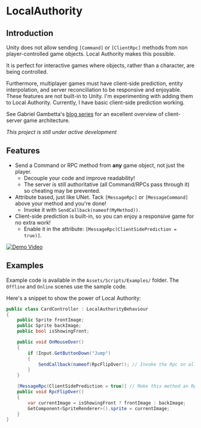 # LocalAuthority


## Introduction
Unity does not allow sending `[Command]` or `[ClientRpc]` methods from non player-controlled game objects.
Local Authority makes this possible.

It is perfect for interactive games where objects, rather than a character, are being controlled.

Furthermore, multiplayer games must have client-side prediction, entity interpolation, and server reconciliation to be responsive and enjoyable.
These features are not built-in to Unity.
I'm experimenting with adding them to Local Authority.
Currently, I have basic client-side prediction working.

See Gabriel Gambetta's [blog series](http://www.gabrielgambetta.com/client-server-game-architecture.html) for an excellent overview of client-server game architecture.

*This project is still under active development*

## Features
- Send a Command or RPC method from **any** game object, not just the player.
  - Decouple your code and improve readability!
  - The server is still authoritative (all Command/RPCs pass through it) so cheating may be prevented.
- Attribute based, just like UNet. Tack `[MessageRpc]` or `[MessageCommand]` above your method and you're done!
  - Invoke it with `SendCallback(nameof(MyMethod))`.
- Client-side prediction is built-in, so you can enjoy a responsive game for no extra work!
  - Enable it in the attribute: `[MessageRpc(ClientSidePrediction = true)]`.

[![Demo Video](<https://user-images.githubusercontent.com/11803661/32900831-3c5396fa-caa3-11e7-9ff8-9f7a6ac52322.png>)](https://www.youtube.com/watch?v=owCHkt8GL-0)

## Examples
Example code is available in the `Assets/Scripts/Examples/` folder. The `Offline` and `Online` scenes use the sample code.

Here's a snippet to show the power of Local Authority:
```csharp
public class CardController : LocalAuthorityBehaviour
{
    public Sprite frontImage;
    public Sprite backImage;
    public bool isShowingFront;

    public void OnMouseOver()
    {
        if (Input.GetButtonDown("Jump")
        {
            SendCallback(nameof(RpcFlipOver)); // Invoke the Rpc on all clients.
        }
    }

    [MessageRpc(ClientSidePrediction = true)] // Make this method an Rpc and enable client-side prediction.
    public void RpcFlipOver()
    {
        var currentImage = isShowingFront ? frontImage : backImage;
        GetComponent<SpriteRenderer>().sprite = currentImage;
    }
}
```

